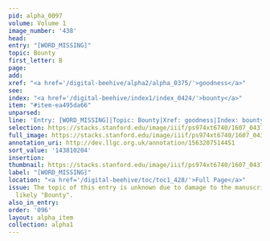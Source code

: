 ```yaml
---
pid: alpha_0097
volume: Volume 1
image_number: '438'
head:
entry: "[WORD_MISSING]"
topic: Bounty
first_letter: B
page:
add:
xref: "<a href='/digital-beehive/alpha2/alpha_0375/'>goodness</a>"
see:
index: "<a href='/digital-beehive/index1/index_0424/'>bounty</a>"
item: "#item-ea495da66"
unparsed:
line: 'Entry: [WORD_MISSING]|Topic: Bounty|Xref: goodness|Index: bounty|#item-ea495da66'
selection: https://stacks.stanford.edu/image/iiif/ps974xt6740/1607_0437/832,204,3046,438/full/0/default.jpg
full_image: https://stacks.stanford.edu/image/iiif/ps974xt6740/1607_0437/full/full/0/default.jpg
annotation_uri: http://dev.llgc.org.uk/annotation/1563207514451
sort_value: '143810204'
insertion:
thumbnail: https://stacks.stanford.edu/image/iiif/ps974xt6740/1607_0437/832,204,600,180/250,/0/default.jpg
label: "[WORD_MISSING]"
location: "<a href='/digital-beehive/toc/toc1_428/'>Full Page</a>"
issue: The topic of this entry is unknown due to damage to the manuscript, but is
  likely "Bounty".
also_in_entry:
order: '096'
layout: alpha_item
collection: alpha1
---
```

